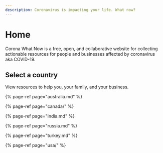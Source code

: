 ```yaml
---
description: Coronavirus is impacting your life. What now?
---
```


# Home

Corona What Now is a free, open, and collaborative website for collecting actionable resources for people and businesses affected by coronavirus aka COVID-19. 

## Select a country 

View resources to help you, your family, and your business.

{% page-ref page="australia.md" %}

{% page-ref page="canada/" %}

{% page-ref page="india.md" %}

{% page-ref page="russia.md" %}

{% page-ref page="turkey.md" %}

{% page-ref page="usa/" %}



